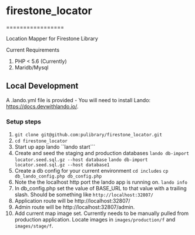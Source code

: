# firestone_locator
=================

Location Mapper for Firestone Library

Current Requirements
1. PHP < 5.6 (Currently)
2. Maridb/Mysql

## Local Development

A .lando.yml file is provided - You will need to install Lando: https://docs.devwithlando.io/.

### Setup steps
1. ```git clone git@github.com:pulibrary/firestone_locator.git```
2. ```cd firestone_locator```
3. Start up app lando ``lando start```
4. Create and seed the staging and production databases
```lando db-import locator.seed.sql.gz --host database```
```lando db-import locator.seed.sql.gz --host database1```
5. Create a db config for your current environment
```cd includes```
```cp db_lando_config.php db_config.php```
6. Note the the localhost http port the lando app is running on.
```lando info```
7. In db_config.php set the value of BASE_URL to that value with a trailing slash. Should be something like
```http://localhost:32807/```
8. Application route will be http://localhost:32807/
9. Admin route will be http://localhost:32807/admin.
10. Add current map image set. Currently needs to be manually pulled from production application. Locate images in ```images/production/f``` and ```images/stage/f```.
